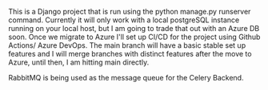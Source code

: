 This is a Django project that is run using the 
python manage.py runserver
command.
Currently it will only work with a local postgreSQL instance running on your local host, but I am going to trade that out with an Azure DB soon. 
Once we migrate to Azure I'll set up CI/CD for the project using Github Actions/ Azure DevOps. 
The main branch will have a basic stable set up features and I will merge branches with distinct features after the move to Azure, until then, I am hitting main directly.


RabbitMQ is being used as the message queue for the Celery Backend. 